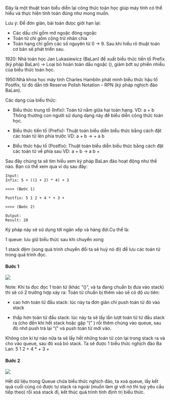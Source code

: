 Đây là một thuật toán biểu diễn lại công thức toán học giúp máy tính có thể hiểu và thực hiện tính toán đúng như mong muốn.

Lưu ý: Để đơn giản, bài toán đưọc giới hạn lại:
  + Các dấu chỉ gồm mở ngoặc đóng ngoặc
  + Toán tử chỉ gồm cộng trừ nhân chia
  + Toán hạng chỉ gồm các số nguyên từ 0 -> 9.
  Sau khi hiểu rõ thuật toán cơ bản sẽ phát triển sau.

1920: Nhà toán học Jan Lukasiewicz (BaLan) đề xuất biểu thức tiền tố Prefix (ký pháp BaLan)
  -> Loại bỏ hoàn toàn dấu ngoặc (), giảm bớt sự phiền nhiễu của biểu thức toán học.

1950:Nhà khoa học máy tính Charles Hamblin phát minh biểu thức hậu tố Postfix, từ đó dẫn tới Reserve Polish Notation – RPN (ký pháp nghịch đảo BaLan).

Các dạng của biếu thức:
+ Biểu thức trung tố (Infix):
  Toán tử nằm giữa hai toán hạng.
  VD: a + b
  Thông thường con người sử dụng dạng này để biểu diễn công thức toán học.

+ Biểu thức tiền tố (Prefix):
  Thuật toán biểu diễn biểu thức bằng cách đặt các toán tử lên phía trước
  VD: a + b -> + a b

+ Biểu thức hậu tố (Postfix):
  Thuật toán biểu diễn biểu thức bằng cách đặt các toán tử về phía sau
  VD: a + b -> a b +

Sau đây chúng ta sẽ tìm hiểu xem ký pháp BaLan đảo hoạt động như thế nào.
Bạn có thể xem qua ví dụ sau đây:

```
Input:
Infix: 5 + ((1 + 2) * 4) + 3

>>>> (Bước 1)

Postfix: 5 1 2 + 4 * + 3 +

>>>> (Bước 2)

Output:
Result: 20
```

Ký pháp này sẽ sử dụng tới ngăn xếp và hàng đợi.Cụ thể là:

1 queue: lưu giữ biểu thức sau khi chuyển xong

1 stack đệm (xong quá trình chuyển đổi ta sẽ huỷ nó đi) để lưu các toán tử trong quá trình đọc.


#### Bước 1

![](https://user-images.githubusercontent.com/18675907/27953667-d916d9fe-6336-11e7-9d43-7faa70185ff8.jpg)

Note: Khi ta đọc đọc 1 toán tử  (khác “()”, và ta đang chuẩn bị đưa vào stack) thì  sẽ có 2 trường hợp xảy ra: Toán tử chuẩn bị thêm vào sẽ có độ ưu tiên:

+ cao hơn toán tử đầu stack: lúc này ta đơn giản chỉ push toán tử đó vào stack

+ thấp hơn toán tử đầu stack: lúc này ta sẽ lấy lần lượt toán tử từ đầu stack ra (cho đến khi hết stack hoặc gặp “(” ) rồi thêm chúng vào queue, sau đó nhớ push trả lại “(” và push toán tử mới vào.

Không còn kí tự nào nữa ta sẽ lấy hết những toán tử còn lại trong stack ra và cho vào queue, sau đó xoá bỏ stack. Ta sẽ được 1 biểu thức nghịch đảo Ba Lan:   5 1 2 + 4 * + 3 +

#### Bước 2

![](https://user-images.githubusercontent.com/18675907/27980300-52ed710a-63a7-11e7-9f02-6cbaef7157eb.jpg)

Hết dữ liệu trong Queue chứa biểu thức nghịch đảo, ta xoá queue, lấy kết quả cuối cùng có được tự stack ra ngoài (muốn làm gì với nó thì tuỳ yêu cầu tiếp theo) rồi xoá stack đi, kết thúc quá trình tính định trị biểu thức.

